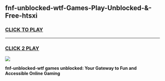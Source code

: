 
## fnf-unblocked-wtf-Games-Play-Unblocked-&-Free-htsxi
<h3>
<a href="https://premium76.site?title=fnf-unblocked-wtf&ref=24A">CLICK TO PLAY</a></h3>
<hr>

<h3>
<a href="https://premium76.site?title=fnf-unblocked-wtf&ref=24A">CLICK 2 PLAY</a>
  
</h3>

<a href="https://premium76.site?title=fnf-unblocked-wtf&ref=24A"><img src="https://clearcache.store/games.png"></a>


**fnf-unblocked-wtf games unblocked: Your Gateway to Fun and Accessible Online Gaming**
